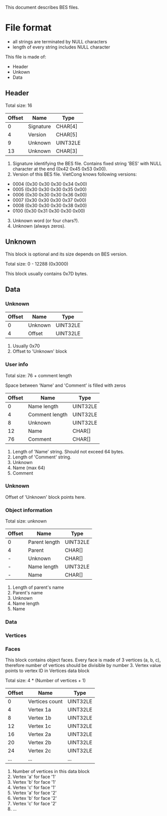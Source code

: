 This document describes BES files.

File format
===========

* all strings are terminated by NULL characters
* length of every string includes NULL character

This file is made of:
* Header
* Unkown
* Data

Header
------

Total size: 16

| Offset | Name      | Type     |
|--------|-----------|----------|
| 0      | Signature | CHAR[4]  |
| 4      | Version   | CHAR[5]  |
| 9      | Unknown   | UINT32LE |
| 13     | Unknown   | CHAR[3]  |

1. Signature identifying the BES file. Contains fixed string 'BES' with NULL character at the end (0x42 0x45 0x53 0x00).
2. Version of this BES file. VietCong knows following versions:
  - 0004 (0x30 0x30 0x30 0x34 0x00)
  - 0005 (0x30 0x30 0x30 0x35 0x00)
  - 0006 (0x30 0x30 0x30 0x36 0x00)
  - 0007 (0x30 0x30 0x30 0x37 0x00)
  - 0008 (0x30 0x30 0x30 0x38 0x00)
  - 0100 (0x30 0x31 0x30 0x30 0x00)
3. Unknown word (or four chars?).
4. Unknown (always zeros).

Unknown
-------

This block is optional and its size depends on BES version.

Total size: 0 - 12288 (0x3000)

This block usually contains 0x7D bytes.

Data
----

### Unknown
| Offset | Name    | Type     |
|--------|---------|----------|
| 0      | Unknown | UINT32LE |
| 4      | Offset  | UINT32LE |

1. Usually 0x70
2. Offset to 'Unknown' block

### User info

Total size: 76 + comment length

Space between 'Name' and 'Comment' is filled with zeros


| Offset | Name           | Type     |
|--------|----------------|----------|
| 0      | Name length    | UINT32LE |
| 4      | Comment length | UINT32LE |
| 8      | Unknown        | UINT32LE |
| 12     | Name           | CHAR[]   |
| 76     | Comment        | CHAR[]   |

1. Length of 'Name' string. Should not exceed 64 bytes.
2. Length of 'Comment' string.
3. Unknown
4. Name (max 64)
5. Comment

### Unknown
Offset of 'Unknown' block points here.

### Object information

Total size: unknown

| Offset | Name          | Type     |
|--------|---------------|----------|
| 0      | Parent length | UINT32LE |
| 4      | Parent        | CHAR[]   |
| -      | Unknown       | CHAR[]   |
| -      | Name length   | UINT32LE |
| -      | Name          | CHAR[]   |

1. Length of parent's name
2. Parent's name
3. Unknown
4. Name length
5. Name

### Data

### Vertices

### Faces

This block contains object faces.
Every face is made of 3 vertices (a, b, c), therefore number of vertices should be divisible by number 3.
Vertex value points to vertex ID in Vertices data block

Total size: 4 * (Number of vertices + 1)

| Offset | Name           | Type     |
|--------|----------------|----------|
| 0      | Vertices count | UINT32LE |
| 4      | Vertex 1a      | UINT32LE |
| 8      | Vertex 1b      | UINT32LE |
| 12     | Vertex 1c      | UINT32LE |
| 16     | Vertex 2a      | UINT32LE |
| 20     | Vertex 2b      | UINT32LE |
| 24     | Vertex 2c      | UINT32LE |
| ...    | ...            | ...      |

1. Number of vertices in this data block
2. Vertex 'a' for face '1'
3. Vertex 'b' for face '1'
4. Vertex 'c' for face '1'
5. Vertex 'a' for face '2'
6. Vertex 'b' for face '2'
7. Vertex 'c' for face '2'
8. ...
